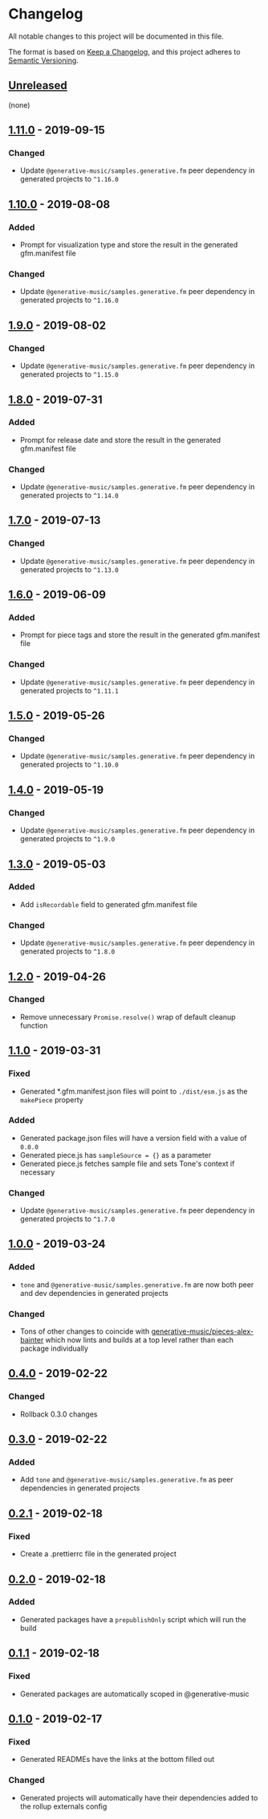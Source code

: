 # Changelog

All notable changes to this project will be documented in this file.

The format is based on [Keep a Changelog](https://keepachangelog.com/en/1.0.0/),
and this project adheres to [Semantic Versioning](https://semver.org/spec/v2.0.0.html).

## [Unreleased]

(none)

## [1.11.0] - 2019-09-15

### Changed

- Update `@generative-music/samples.generative.fm` peer dependency in generated projects to `^1.16.0`

## [1.10.0] - 2019-08-08

### Added

- Prompt for visualization type and store the result in the generated gfm.manifest file

### Changed

- Update `@generative-music/samples.generative.fm` peer dependency in generated projects to `^1.16.0`

## [1.9.0] - 2019-08-02

### Changed

- Update `@generative-music/samples.generative.fm` peer dependency in generated projects to `^1.15.0`

## [1.8.0] - 2019-07-31

### Added

- Prompt for release date and store the result in the generated gfm.manifest file

### Changed

- Update `@generative-music/samples.generative.fm` peer dependency in generated projects to `^1.14.0`

## [1.7.0] - 2019-07-13

### Changed

- Update `@generative-music/samples.generative.fm` peer dependency in generated projects to `^1.13.0`

## [1.6.0] - 2019-06-09

### Added

- Prompt for piece tags and store the result in the generated gfm.manifest file

### Changed

- Update `@generative-music/samples.generative.fm` peer dependency in generated projects to `^1.11.1`

## [1.5.0] - 2019-05-26

### Changed

- Update `@generative-music/samples.generative.fm` peer dependency in generated projects to `^1.10.0`

## [1.4.0] - 2019-05-19

### Changed

- Update `@generative-music/samples.generative.fm` peer dependency in generated projects to `^1.9.0`

## [1.3.0] - 2019-05-03

### Added

- Add `isRecordable` field to generated gfm.manifest file

### Changed

- Update `@generative-music/samples.generative.fm` peer dependency in generated projects to `^1.8.0`

## [1.2.0] - 2019-04-26

### Changed

- Remove unnecessary `Promise.resolve()` wrap of default cleanup function

## [1.1.0] - 2019-03-31

### Fixed

- Generated \*.gfm.manifest.json files will point to `./dist/esm.js` as the `makePiece` property

### Added

- Generated package.json files will have a version field with a value of `0.0.0`
- Generated piece.js has `sampleSource = {}` as a parameter
- Generated piece.js fetches sample file and sets Tone's context if necessary

### Changed

- Update `@generative-music/samples.generative.fm` peer dependency in generated projects to `^1.7.0`

## [1.0.0] - 2019-03-24

### Added

- `tone` and `@generative-music/samples.generative.fm` are now both peer and dev dependencies in generated projects

### Changed

- Tons of other changes to coincide with [generative-music/pieces-alex-bainter](https://github.com/generative-music/pieces-alex-bainter) which now lints and builds at a top level rather than each package individually

## [0.4.0] - 2019-02-22

### Changed

- Rollback 0.3.0 changes

## [0.3.0] - 2019-02-22

### Added

- Add `tone` and `@generative-music/samples.generative.fm` as peer dependencies in generated projects

## [0.2.1] - 2019-02-18

### Fixed

- Create a .prettierrc file in the generated project

## [0.2.0] - 2019-02-18

### Added

- Generated packages have a `prepublishOnly` script which will run the build

## [0.1.1] - 2019-02-18

### Fixed

- Generated packages are automatically scoped in @generative-music

## [0.1.0] - 2019-02-17

### Fixed

- Generated READMEs have the links at the bottom filled out

### Changed

- Generated projects will automatically have their dependencies added to the rollup externals config

[unreleased]: https://github.com/generative-music/generator-piece/compare/v1.11.0...HEAD
[1.11.0]: https://github.com/generative-music/generator-piece/compare/v1.10.0...v1.11.0
[1.10.0]: https://github.com/generative-music/generator-piece/compare/v1.9.0...v1.10.0
[1.9.0]: https://github.com/generative-music/generator-piece/compare/v1.8.0...v1.9.0
[1.8.0]: https://github.com/generative-music/generator-piece/compare/v1.7.0...v1.8.0
[1.7.0]: https://github.com/generative-music/generator-piece/compare/v1.6.0...v1.7.0
[1.6.0]: https://github.com/generative-music/generator-piece/compare/v1.5.0...v1.6.0
[1.5.0]: https://github.com/generative-music/generator-piece/compare/v1.4.0...v1.5.0
[1.4.0]: https://github.com/generative-music/generator-piece/compare/v1.3.0...v1.4.0
[1.3.0]: https://github.com/generative-music/generator-piece/compare/v1.2.0...v1.3.0
[1.2.0]: https://github.com/generative-music/generator-piece/compare/v1.1.0...v1.2.0
[1.1.0]: https://github.com/generative-music/generator-piece/compare/v1.0.0...v1.1.0
[1.0.0]: https://github.com/generative-music/generator-piece/compare/v0.4.0...v1.0.0
[0.4.0]: https://github.com/generative-music/generator-piece/compare/v0.3.0...v0.4.0
[0.3.0]: https://github.com/generative-music/generator-piece/compare/v0.2.1...v0.3.0
[0.2.1]: https://github.com/generative-music/generator-piece/compare/v0.1.1...v0.2.1
[0.2.0]: https://github.com/generative-music/generator-piece/compare/v0.1.1...v0.2.0
[0.1.1]: https://github.com/generative-music/generator-piece/compare/v0.1.0...v0.1.1
[0.1.0]: https://github.com/generative-music/generator-piece/compare/v0.0.1...v0.1.0
